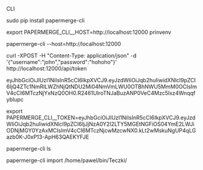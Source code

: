

CLI

sudo pip install papermerge-cli

export PAPERMERGE_CLI__HOST=http://localhost:12000
prinvenv

papermerge-cli --host=http://localhost:12000

curl -XPOST -H "Content-Type: application/json" -d '{"username":"john","password":"hohoho"}' http://localhost:12000/api/token


eyJhbGciOiJIUzI1NiIsInR5cCI6IkpXVCJ9.eyJzdWIiOiJqb2huIiwidXNlcl9pZCI6IjQ4ZTc1NmRlLWZhNjQtNDU2Mi04NmVmLWU0OTBhNWU5MmM0OCIsImV4cCI6MTczNjYxNzQ0OH0.R2461UlroTNJaBuzANP0VeC4Mzc5lxz4WnqqfybIupc

export PAPERMERGE_CLI__TOKEN=eyJhbGciOiJIUzI1NiIsInR5cCI6IkpXVCJ9.eyJzdWIiOiJqb2huIiwidXNlcl9pZCI6IjJjNzA0Y2I2LTY5MGEtNGFiOS04YmE2LWJiODNjMGY0YzAxMCIsImV4cCI6MTczNjcwMzcwNX0.kLt2wMskuNgUP4qLGazb0K-J0xP13-ApH63QAEKYFJE


papermerge-cli ls

papermerge-cli import /home/pawel/bin/Teczki/